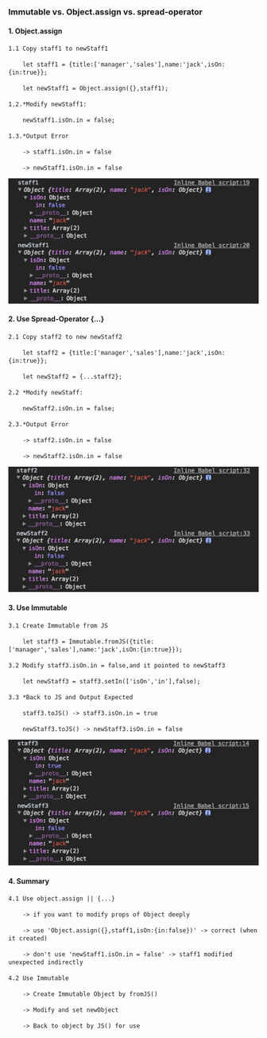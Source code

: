 ### Immutable vs. Object.assign vs. spread-operator

#### 1. Object.assign

    1.1 Copy staff1 to newStaff1
  
        let staff1 = {title:['manager','sales'],name:'jack',isOn:{in:true}};
        
        let newStaff1 = Object.assign({},staff1);
        
    1.2.*Modify newStaff1:
  
        newStaff1.isOn.in = false;

    1.3.*Output Error
  
        -> staff1.isOn.in = false
        
        -> newStaff1.isOn.in = false
        
![alt tag](https://github.com/lastingyeh/React-MEMO/blob/master/ImmutableMemo/staff1.jpeg)

#### 2. Use Spread-Operator {...}

    2.1 Copy staff2 to new newStaff2
		
        let staff2 = {title:['manager','sales'],name:'jack',isOn:{in:true}};
        
        let newStaff2 = {...staff2};
        
    2.2 *Modify newStaff:
				
	    newStaff2.isOn.in = false;
        
    2.3.*Output Error
  
        -> staff2.isOn.in = false
        
        -> newStaff2.isOn.in = false 
        
![alt tag](https://github.com/lastingyeh/React-MEMO/blob/master/ImmutableMemo/staff2.jpeg)

#### 3. Use Immutable

    3.1 Create Immutable from JS
  
        let staff3 = Immutable.fromJS({title:['manager','sales'],name:'jack',isOn:{in:true}});

    3.2 Modify staff3.isOn.in = false,and it pointed to newStaff3
  
        let newStaff3 = staff3.setIn(['isOn','in'],false);

    3.3 *Back to JS and Output Expected
  
        staff3.toJS() -> staff3.isOn.in = true
        
        newStaff3.toJS() -> newStaff3.isOn.in = false
        
![alt tag](https://github.com/lastingyeh/React-MEMO/blob/master/ImmutableMemo/staff3.jpeg)

#### 4. Summary 

    4.1 Use object.assign || {...} 
      
        -> if you want to modify props of Object deeply 
      
        -> use 'Object.assign({},staff1,isOn:{in:false})' -> correct (when it created)

        -> don't use 'newStaff1.isOn.in = false' -> staff1 modified unexpected indirectly 

    4.2 Use Immutable

        -> Create Immutable Object by fromJS()

        -> Modify and set newObject

        -> Back to object by JS() for use
